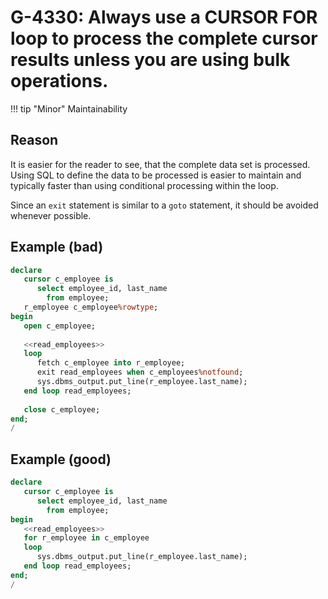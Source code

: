 # G-4330: Always use a CURSOR FOR loop to process the complete cursor results unless you are using bulk operations.

!!! tip "Minor"
    Maintainability

## Reason

It is easier for the reader to see, that the complete data set is processed. Using SQL to define the data to be processed is easier to maintain and typically faster than using conditional processing within the loop.

Since an `exit` statement is similar to a `goto` statement, it should be avoided whenever possible.

## Example (bad)

```sql
declare
   cursor c_employee is
      select employee_id, last_name
        from employee;
   r_employee c_employee%rowtype;
begin
   open c_employee;
   
   <<read_employees>>
   loop
      fetch c_employee into r_employee;
      exit read_employees when c_employees%notfound;
      sys.dbms_output.put_line(r_employee.last_name);
   end loop read_employees;
   
   close c_employee;
end;
/
```

## Example (good)

```sql
declare
   cursor c_employee is
      select employee_id, last_name
        from employee;
begin
   <<read_employees>>
   for r_employee in c_employee
   loop
      sys.dbms_output.put_line(r_employee.last_name);
   end loop read_employees;
end;
/
```
